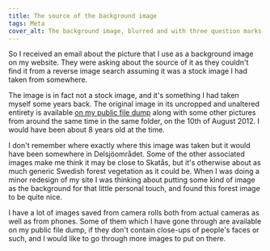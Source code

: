 ```yaml
---
title: The source of the background image
tags: Meta
cover_alt: The background image, blurred and with three question marks in front of it.
---
```


So I received an email about the picture that I use as a background image on my website. They were asking about the source of it as they couldn't find it from a reverse image search assuming it was a stock image I had taken from somewhere.

<!--more-->

The image is in fact not a stock image, and it's something I had taken myself some years back. The original image in its uncropped and unaltered entirety is available [on my public file dump](https://files.voxelmanip.se/photos/vegetation/DSC_0006.JPG) along with some other pictures from around the same time in the same folder, on the 10th of August 2012. I would have been about 8 years old at the time.

I don't remember where exactly where this image was taken but it would have been somewhere in Delsjöområdet. Some of the other associated images make me think it may be close to Skatås, but it's otherwise about as much generic Swedish forest vegetation as it could be. When I was doing a minor redesign of my site I was thinking about putting some kind of image as the background for that little personal touch, and found this forest image to be quite nice.

I have a lot of images saved from camera rolls both from actual cameras as well as from phones. Some of them which I have gone through are available on my public file dump, if they don't contain close-ups of people's faces or such, and I would like to go through more images to put on there.
